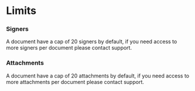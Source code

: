# Limits

### Signers

A document have a cap of 20 signers by default, if you need access to more signers per document please contact support.

### Attachments

A document have a cap of 20 attachments by default, if you need access to more attachments per document please contact support.




